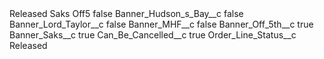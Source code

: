 <?xml version="1.0" encoding="UTF-8"?>
<CustomMetadata xmlns="http://soap.sforce.com/2006/04/metadata" xmlns:xsi="http://www.w3.org/2001/XMLSchema-instance" xmlns:xsd="http://www.w3.org/2001/XMLSchema">
    <label>Released Saks Off5</label>
    <protected>false</protected>
    <values>
        <field>Banner_Hudson_s_Bay__c</field>
        <value xsi:type="xsd:boolean">false</value>
    </values>
    <values>
        <field>Banner_Lord_Taylor__c</field>
        <value xsi:type="xsd:boolean">false</value>
    </values>
    <values>
        <field>Banner_MHF__c</field>
        <value xsi:type="xsd:boolean">false</value>
    </values>
    <values>
        <field>Banner_Off_5th__c</field>
        <value xsi:type="xsd:boolean">true</value>
    </values>
    <values>
        <field>Banner_Saks__c</field>
        <value xsi:type="xsd:boolean">true</value>
    </values>
    <values>
        <field>Can_Be_Cancelled__c</field>
        <value xsi:type="xsd:boolean">true</value>
    </values>
    <values>
        <field>Order_Line_Status__c</field>
        <value xsi:type="xsd:string">Released</value>
    </values>
</CustomMetadata>
